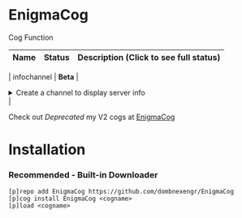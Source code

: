 # EnigmaCog

Cog Function

| Name | Status | Description (Click to see full status)
| --- | --- | --- |

| infochannel | **Beta** | <details><summary>Create a channel to display server info</summary>Due to rate limits, this does not update as often as it once did</details> |

Check out *Deprecated* my V2 cogs at [EnigmaCog](https://github.com/dombnexengr/EnigmaCog)

# Installation
### Recommended - Built-in Downloader
```
[p]repo add EnigmaCog https://github.com/dombnexengr/EnigmaCog
[p]cog install EnigmaCog <cogname>
[p]load <cogname>
```

